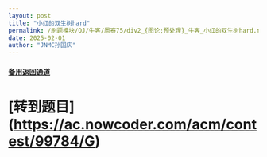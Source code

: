 ```yaml
---
layout: post
title: "小红的双生树hard"
permalink: /刷题模块/OJ/牛客/周赛75/div2_{图论;预处理}_牛客_小红的双生树hard.md/
date: 2025-02-01
author: "JNMC孙国庆"
---
```


#### [备用返回通道](../../README.md)
# [转到题目] (https://ac.nowcoder.com/acm/contest/99784/G)